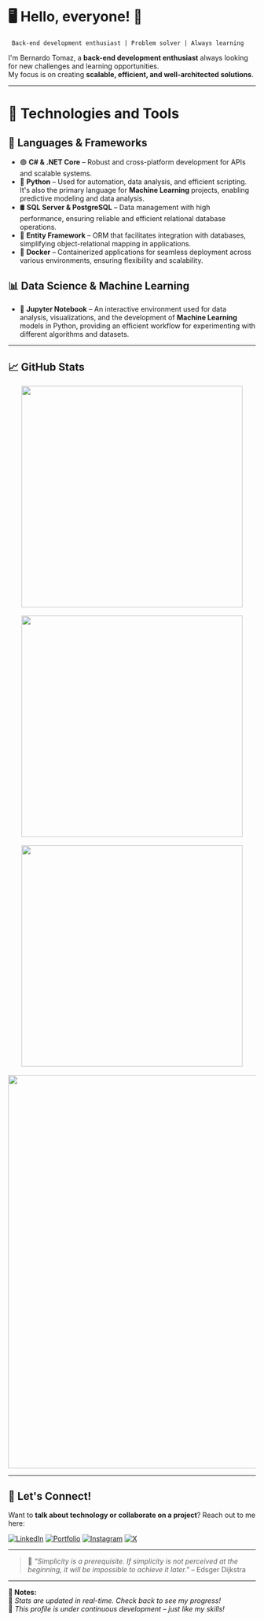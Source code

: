 # 🖥️ Hello, everyone! 👋

```
 Back-end development enthusiast | Problem solver | Always learning
```

I'm Bernardo Tomaz, a **back-end development enthusiast** always looking for new challenges and learning opportunities.  
My focus is on creating **scalable, efficient, and well-architected solutions**.

---

# 🚀 Technologies and Tools

## 💾 **Languages & Frameworks**  
- 🟣 **C# & .NET Core** – Robust and cross-platform development for APIs and scalable systems.  
- 🐍 **Python** – Used for automation, data analysis, and efficient scripting. It's also the primary language for **Machine Learning** projects, enabling predictive modeling and data analysis.  
- 🛢 **SQL Server & PostgreSQL** – Data management with high performance, ensuring reliable and efficient relational database operations.  
- 🔧 **Entity Framework** – ORM that facilitates integration with databases, simplifying object-relational mapping in applications.  
- 🐳 **Docker** – Containerized applications for seamless deployment across various environments, ensuring flexibility and scalability.

## 📊 **Data Science & Machine Learning**  
- 📓 **Jupyter Notebook** – An interactive environment used for data analysis, visualizations, and the development of **Machine Learning** models in Python, providing an efficient workflow for experimenting with different algorithms and datasets.  
---

## 📈 GitHub Stats  

<div align="center">
   <!-- GitHub Stats -->
   <img src="https://github-readme-stats.vercel.app/api?username=BernTomaz&show_icons=true&theme=tokyonight" width="450">
   <br><br>
   
   <!-- Most Used Languages -->
   <img src="https://github-readme-stats.vercel.app/api/top-langs/?username=BernTomaz&layout=compact&theme=radical&hide=javascript,html" width="450">
   <br><br>

   <!-- GitHub Streak Stats -->
   <img src="https://github-readme-streak-stats.herokuapp.com/?user=BernTomaz&theme=radical" width="450">
   <br><br>

   <!-- GitHub Activity Graph -->
   <img src="https://github-readme-activity-graph.vercel.app/graph?username=BernTomaz&theme=dracula" width="800">
</div>

---

## 📡 **Let's Connect!**  

Want to **talk about technology or collaborate on a project**? Reach out to me here:  

[![LinkedIn](https://img.shields.io/badge/LinkedIn-0077B5?style=for-the-badge&logo=linkedin&logoColor=white)](https://www.linkedin.com/in/bernardo-tomaz-493a78136)
[![Portfolio](https://img.shields.io/badge/Portfolio-FF5722?style=for-the-badge&logo=google-chrome&logoColor=white)](https://berndev.online/)
[![Instagram](https://img.shields.io/badge/Instagram-E4405F?style=for-the-badge&logo=instagram&logoColor=white)](https://www.instagram.com/bern_tomaz/)
[![X](https://img.shields.io/badge/X-1DA1F2?style=for-the-badge&logo=x&logoColor=white)](https://twitter.com/Bern_30)

---

> 🚀 *"Simplicity is a prerequisite. If simplicity is not perceived at the beginning, it will be impossible to achieve it later."* – Edsger Dijkstra

---

**📝 Notes:**  
📌 *Stats are updated in real-time. Check back to see my progress!*  
📌 *This profile is under continuous development – just like my skills!*

